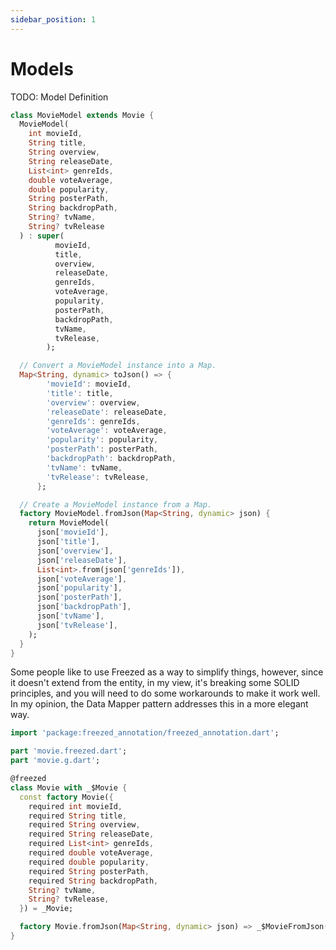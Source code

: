 ```yaml
---
sidebar_position: 1
---
```


# Models

TODO: Model Definition


```dart
class MovieModel extends Movie {
  MovieModel(
    int movieId,
    String title,
    String overview,
    String releaseDate,
    List<int> genreIds,
    double voteAverage,
    double popularity,
    String posterPath,
    String backdropPath,
    String? tvName,
    String? tvRelease
  ) : super(
          movieId,
          title,
          overview,
          releaseDate,
          genreIds,
          voteAverage,
          popularity,
          posterPath,
          backdropPath,
          tvName,
          tvRelease,
        );

  // Convert a MovieModel instance into a Map.
  Map<String, dynamic> toJson() => {
        'movieId': movieId,
        'title': title,
        'overview': overview,
        'releaseDate': releaseDate,
        'genreIds': genreIds,
        'voteAverage': voteAverage,
        'popularity': popularity,
        'posterPath': posterPath,
        'backdropPath': backdropPath,
        'tvName': tvName,
        'tvRelease': tvRelease,
      };

  // Create a MovieModel instance from a Map.
  factory MovieModel.fromJson(Map<String, dynamic> json) {
    return MovieModel(
      json['movieId'],
      json['title'],
      json['overview'],
      json['releaseDate'],
      List<int>.from(json['genreIds']),
      json['voteAverage'],
      json['popularity'],
      json['posterPath'],
      json['backdropPath'],
      json['tvName'],
      json['tvRelease'],
    );
  }
}

```



Some people like to use Freezed as a way to simplify things, however, since it doesn't extend from the entity, in my view, it's breaking some SOLID principles, and you will need to do some workarounds to make it work well. In my opinion, the Data Mapper pattern addresses this in a more elegant way.

```dart
import 'package:freezed_annotation/freezed_annotation.dart';

part 'movie.freezed.dart';
part 'movie.g.dart';

@freezed
class Movie with _$Movie {
  const factory Movie({
    required int movieId,
    required String title,
    required String overview,
    required String releaseDate,
    required List<int> genreIds,
    required double voteAverage,
    required double popularity,
    required String posterPath,
    required String backdropPath,
    String? tvName,
    String? tvRelease,
  }) = _Movie;

  factory Movie.fromJson(Map<String, dynamic> json) => _$MovieFromJson(json);
}
```
